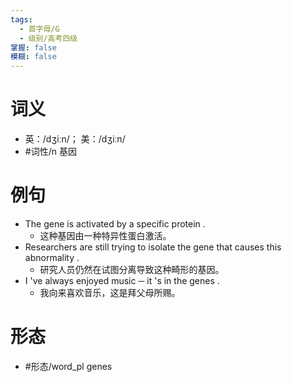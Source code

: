 ```yaml
---
tags:
  - 首字母/G
  - 级别/高考四级
掌握: false
模糊: false
---
```

# 词义
- 英：/dʒiːn/； 美：/dʒiːn/
- #词性/n  基因
# 例句
- The gene is activated by a specific protein .
	- 这种基因由一种特异性蛋白激活。
- Researchers are still trying to isolate the gene that causes this abnormality .
	- 研究人员仍然在试图分离导致这种畸形的基因。
- I 've always enjoyed music ─ it 's in the genes .
	- 我向来喜欢音乐，这是拜父母所赐。
# 形态
- #形态/word_pl genes
